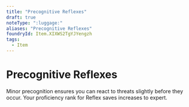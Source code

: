 ```yaml
---
title: "Precognitive Reflexes"
draft: true
noteType: ":luggage:"
aliases: "Precognitive Reflexes"
foundryId: Item.XIXWS2TgYJYengzh
tags:
  - Item
---
```


# Precognitive Reflexes

Minor precognition ensures you can react to threats slightly before they occur. Your proficiency rank for Reflex saves increases to expert.
